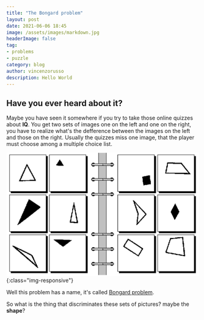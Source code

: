 ```yaml
---
title: "The Bongard problem"
layout: post
date: 2021-06-06 18:45
image: /assets/images/markdown.jpg
headerImage: false
tag:
- problems
- puzzle
category: blog
author: vincenzorusso
description: Hello World
---
```


## Have you ever heard about it?

Maybe you have seen it somewhere if you try to take those online quizzes about **IQ**.
You get two sets of images one on the left and one on the right, you have to realize what's the defference between the images on the left and those on the right.
Usually the quizzes miss one image, that the player must choose among a multiple choice list.

![The problem.](/assets/bongard.png){:class="img-responsive"}


Well this problem has a name, it's called [Bongard problem](https://en.wikipedia.org/wiki/Bongard_problem).

So what is the thing that discriminates these sets of pictures? maybe the **shape**?
